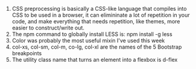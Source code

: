 1. CSS preprocessing is basically a CSS-like language that compiles into CSS to be used in a browser, it can elimininate a lot of repetition in your code, and make everything that needs repetition, like themes, more easier to construct/write out.
2. The npm command to globally install LESS is: npm install -g less
3. Color was probably the most useful mixin I've used this week
4. col-xs, col-sm, col-m, co-lg, col-xl are the names of the 5 Bootstrap breakpoints
5. The utility class name that turns an element into a flexbox is d-flex